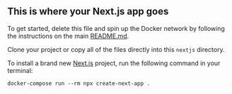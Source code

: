 ## This is where your Next.js app goes

To get started, delete this file and spin up the Docker network by following the instructions on the main [README.md](../README.md).

Clone your project or copy all of the files directly into this `nextjs` directory.

To install a brand new [Next.js](https://nextjs.org/docs/getting-started) project, run the following command in your terminal:

```
docker-compose run --rm npx create-next-app .
```
